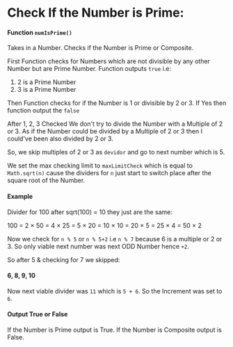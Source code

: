 
#   Check If the Number is Prime:

####    Function    `numIsPrime()`

Takes in a Number. Checks if the Number is Prime or Composite.

First Function checks for Numbers which are not divisible by any other Number
but are Prime Number. Function outputs `true` i.e:

1.  2 is a Prime Number
2.  3 is a Prime Number

Then Function checks for if the Number is 1 or divisible by 2 or 3. If Yes then function output the `false`

After 1, 2, 3 Checked We don't try to divide the Number with a Multiple of 2 or 3. As
if the Number could be divided by a Multiple of 2 or 3 then I could've been also divided by 2 or 3.

So, we skip multiples of 2 or 3 as `devidor` and go to next number which is 5.

We set the max checking limit to `maxLimitCheck` which is equal to `Math.sqrt(n)` cause the dividers for `n` just start to switch place after the square root of the Number.

####    Example

Divider for 100 after sqrt(100) = 10 they just are the same:

100 = 2 × 50 = 4 × 25 = 5 × 20 = 10 × 10 = 20 × 5 = 25 × 4 = 50 × 2


Now we check for `n % 5` or `n % 5+2` i.e `n % 7` because 6 is a multiple or 2 or 3. So only viable next number was next ODD Number hence `+2`.

So after 5  & checking for 7 we skipped:

####    6, 8, 9, 10


Now next viable divider was `11` which is `5 + 6`. So the Increment was set to `6`.


####    Output  True or False

If the Number is Prime output is True. If the Number is Composite output is False.
